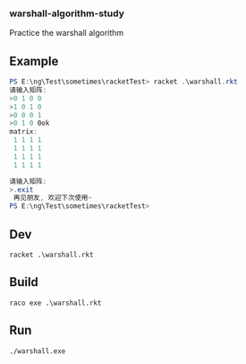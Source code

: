 ### warshall-algorithm-study

Practice the warshall algorithm

## Example
```powershell
PS E:\ng\Test\sometimes\racketTest> racket .\warshall.rkt
请输入矩阵:
>0 1 0 0
>1 0 1 0
>0 0 0 1
>0 1 0 0ok
matrix:
 1 1 1 1
 1 1 1 1
 1 1 1 1
 1 1 1 1

请输入矩阵:
>.exit
 再见朋友, 欢迎下次使用~
PS E:\ng\Test\sometimes\racketTest>
```

## Dev
`racket .\warshall.rkt`

## Build
`raco exe .\warshall.rkt`

## Run
`./warshall.exe`
